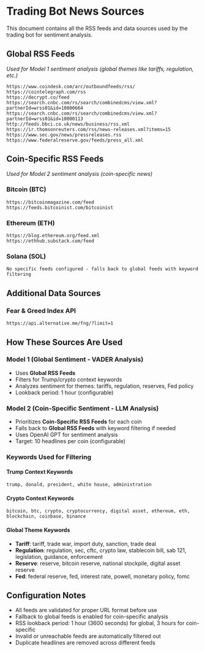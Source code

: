 # Trading Bot News Sources

This document contains all the RSS feeds and data sources used by the trading bot for sentiment analysis.

## Global RSS Feeds
*Used for Model 1 sentiment analysis (global themes like tariffs, regulation, etc.)*

```
https://www.coindesk.com/arc/outboundfeeds/rss/
https://cointelegraph.com/rss
https://decrypt.co/feed
https://search.cnbc.com/rs/search/combinedcms/view.xml?partnerId=wrss01&id=10000664
https://search.cnbc.com/rs/search/combinedcms/view.xml?partnerId=wrss01&id=10000113
http://feeds.bbci.co.uk/news/business/rss.xml
https://ir.thomsonreuters.com/rss/news-releases.xml?items=15
https://www.sec.gov/news/pressreleases.rss
https://www.federalreserve.gov/feeds/press_all.xml
```

## Coin-Specific RSS Feeds
*Used for Model 2 sentiment analysis (coin-specific news)*

### Bitcoin (BTC)
```
https://bitcoinmagazine.com/feed
https://feeds.bitcoinist.com/bitcoinist
```

### Ethereum (ETH)
```
https://blog.ethereum.org/feed.xml
https://ethhub.substack.com/feed
```

### Solana (SOL)
```
No specific feeds configured - falls back to global feeds with keyword filtering
```

## Additional Data Sources

### Fear & Greed Index API
```
https://api.alternative.me/fng/?limit=1
```

## How These Sources Are Used

### Model 1 (Global Sentiment - VADER Analysis)
- Uses **Global RSS Feeds**
- Filters for Trump/crypto context keywords
- Analyzes sentiment for themes: tariffs, regulation, reserves, Fed policy
- Lookback period: 1 hour (configurable)

### Model 2 (Coin-Specific Sentiment - LLM Analysis)
- Prioritizes **Coin-Specific RSS Feeds** for each coin
- Falls back to **Global RSS Feeds** with keyword filtering if needed
- Uses OpenAI GPT for sentiment analysis
- Target: 10 headlines per coin (configurable)

### Keywords Used for Filtering

#### Trump Context Keywords
```
trump, donald, president, white house, administration
```

#### Crypto Context Keywords
```
bitcoin, btc, crypto, cryptocurrency, digital asset, ethereum, eth, blockchain, coinbase, binance
```

#### Global Theme Keywords
- **Tariff**: tariff, trade war, import duty, sanction, trade deal
- **Regulation**: regulation, sec, cftc, crypto law, stablecoin bill, sab 121, legislation, guidance, enforcement
- **Reserve**: reserve, bitcoin reserve, national stockpile, digital asset reserve
- **Fed**: federal reserve, fed, interest rate, powell, monetary policy, fomc

## Configuration Notes

- All feeds are validated for proper URL format before use
- Fallback to global feeds is enabled for coin-specific analysis
- RSS lookback period: 1 hour (3600 seconds) for global, 3 hours for coin-specific
- Invalid or unreachable feeds are automatically filtered out
- Duplicate headlines are removed across different feeds